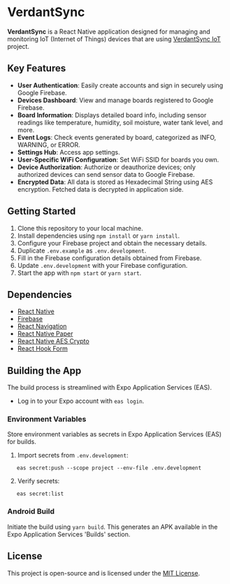 # VerdantSync

**VerdantSync** is a React Native application designed for managing and monitoring IoT (Internet of Things) devices that are using [VerdantSync IoT](https://github.com/nilspert/verdant-sync-iot) project.

## Key Features

- **User Authentication**: Easily create accounts and sign in securely using Google Firebase.
- **Devices Dashboard**: View and manage boards registered to Google Firebase.
- **Board Information**: Displays detailed board info, including sensor readings like temperature, humidity, soil moisture, water tank level, and more.
- **Event Logs**: Check events generated by board, categorized as INFO, WARNING, or ERROR.
- **Settings Hub**: Access app settings.
- **User-Specific WiFi Configuration**: Set WiFi SSID for boards you own.
- **Device Authorization**: Authorize or deauthorize devices; only authorized devices can send sensor data to Google Firebase.
- **Encrypted Data**: All data is stored as Hexadecimal String using AES encryption. Fetched data is decrypted in application side.

## Getting Started

1. Clone this repository to your local machine.
2. Install dependencies using `npm install` or `yarn install`.
3. Configure your Firebase project and obtain the necessary details.
4. Duplicate `.env.example` as `.env.development`.
5. Fill in the Firebase configuration details obtained from Firebase.
6. Update `.env.development` with your Firebase configuration.
7. Start the app with `npm start` or `yarn start`.

## Dependencies

- [React Native](https://reactnative.dev/)
- [Firebase](https://firebase.google.com/)
- [React Navigation](https://reactnavigation.org/)
- [React Native Paper](https://callstack.github.io/react-native-paper/)
- [React Native AES Crypto](https://www.npmjs.com/package/react-native-aes-crypto)
- [React Hook Form](https://react-hook-form.com/)

## Building the App

The build process is streamlined with Expo Application Services (EAS).

- Log in to your Expo account with `eas login`.

### Environment Variables

Store environment variables as secrets in Expo Application Services (EAS) for builds.

1. Import secrets from `.env.development`:

```
   eas secret:push --scope project --env-file .env.development
```

2. Verify secrets:

```
   eas secret:list
```

### Android Build

Initiate the build using `yarn build`. This generates an APK available in the Expo Application Services 'Builds' section.

## License

This project is open-source and is licensed under the [MIT License](LICENSE).
